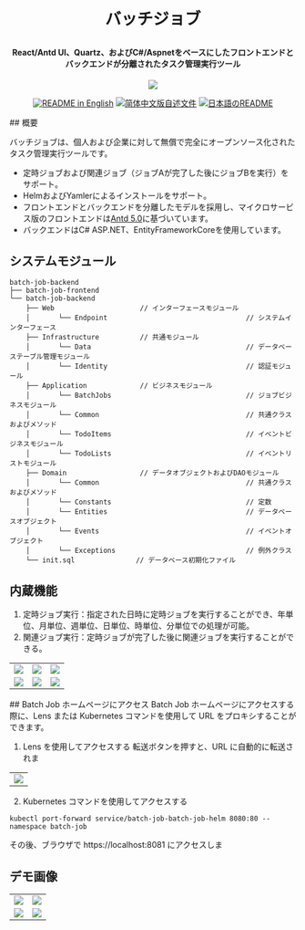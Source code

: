 <p align="center">

[//]: # (	<img alt="logo" src="https://oscimg.oschina.net/oscnet/up-b99b286755aef70355a7084753f89cdb7c9.png">)
</p>
<h1 align="center" style="margin: 30px 0 30px; font-weight: bold;">バッチジョブ</h1>
<h4 align="center">React/Antd UI、Quartz、およびC#/Aspnetをベースにしたフロントエンドとバックエンドが分離されたタスク管理実行ツール</h4>
<p align="center">
	<a href="https://gitee.com/y_project/RuoYi-Cloud/blob/master/LICENSE"><img src="https://img.shields.io/github/license/mashape/apistatus.svg"></a>
</p>
<p align="center">
  <a href="./README.md"><img alt="README in English" src="https://img.shields.io/badge/English-d9d9d9"></a>
  <a href="./README_CN.md"><img alt="简体中文版自述文件" src="https://img.shields.io/badge/简体中文-d9d9d9"></a>
  <a href="./README_JA.md"><img alt="日本語のREADME" src="https://img.shields.io/badge/日本語-d9d9d9"></a>
</p>
## 概要

バッチジョブは、個人および企業に対して無償で完全にオープンソース化されたタスク管理実行ツールです。
* 定時ジョブおよび関連ジョブ（ジョブAが完了した後にジョブBを実行）をサポート。
* HelmおよびYamlerによるインストールをサポート。
* フロントエンドとバックエンドを分離したモデルを採用し、マイクロサービス版のフロントエンドは[Antd 5.0](https://ant.design/index-cn)に基づいています。
* バックエンドはC# ASP.NET、EntityFrameworkCoreを使用しています。

## システムモジュール

~~~
batch-job-backend  
├── batch-job-frontend  
└── batch-job-backend  
    ├── Web                     // インターフェースモジュール
    │       └── Endpoint                                  // システムインターフェース
    ├── Infrastructure          // 共通モジュール
    │       └── Data                                      // データベーステーブル管理モジュール
    │       └── Identity                                  // 認証モジュール
    ├── Application             // ビジネスモジュール
    │       └── BatchJobs                                 // ジョブビジネスモジュール
    │       └── Common                                    // 共通クラスおよびメソッド
    │       └── TodoItems                                 // イベントビジネスモジュール
    │       └── TodoLists                                 // イベントリストモジュール
    ├── Domain                  // データオブジェクトおよびDAOモジュール
    │       └── Common                                    // 共通クラスおよびメソッド
    │       └── Constants                                 // 定数
    │       └── Entities                                  // データベースオブジェクト
    │       └── Events                                    // イベントオブジェクト
    │       └── Exceptions                                // 例外クラス
    └── init.sql               // データベース初期化ファイル
~~~

## 内蔵機能
1. 定時ジョブ実行：指定された日時に定時ジョブを実行することができ、年単位、月単位、週単位、日単位、時単位、分単位での処理が可能。
2. 関連ジョブ実行：定時ジョブが完了した後に関連ジョブを実行することができる。
<table style="width: 400px">
    <tr>
         <td><img src="https://itc-cloud-soft.github.io/doc-open/img/batch-job/batch-t-1.png"/></td>
         <td><img src="https://itc-cloud-soft.github.io/doc-open/img/batch-job/batch-t-2.png"/></td>
         <td><img src="https://itc-cloud-soft.github.io/doc-open/img/batch-job/batch-t-3.png"/></td>
    </tr>
    <tr>
         <td><img src="https://itc-cloud-soft.github.io/doc-open/img/batch-job/batch-t-4.png"/></td>
         <td><img src="https://itc-cloud-soft.github.io/doc-open/img/batch-job/batch-t-5.png"/></td>
         <td><img src="https://itc-cloud-soft.github.io/doc-open/img/batch-job/batch-t-6.png"/></td>
    </tr>
</table>
## Batch Job ホームページにアクセス
Batch Job ホームページにアクセスする際に、Lens または Kubernetes コマンドを使用して URL をプロキシすることができます。

1. Lens を使用してアクセスする
   転送ボタンを押すと、URL に自動的に転送されま
<table>
    <tr>
        <td><img src="https://itc-cloud-soft.github.io/doc-open/img/batch-job/batch_lens.png"/></td>
    </tr>
</table>

2. Kubernetes コマンドを使用してアクセスする
```shell
kubectl port-forward service/batch-job-batch-job-helm 8080:80 --namespace batch-job
```
その後、ブラウザで https://localhost:8081 にアクセスしま

## デモ画像
<table>
    <tr>
        <td><img src="https://itc-cloud-soft.github.io/doc-open/img/batch-job/batch-job-ja_1.png"/></td>
        <td><img src="https://itc-cloud-soft.github.io/doc-open/img/batch-job/batch-job-ja_2.png"/></td>
    </tr>
    <tr>
        <td><img src="https://itc-cloud-soft.github.io/doc-open/img/batch-job/batch-job-ja_3.png"/></td>
        <td><img src="https://itc-cloud-soft.github.io/doc-open/img/batch-job/batch-job-ja_4.png"/></td>
    </tr>
</table>